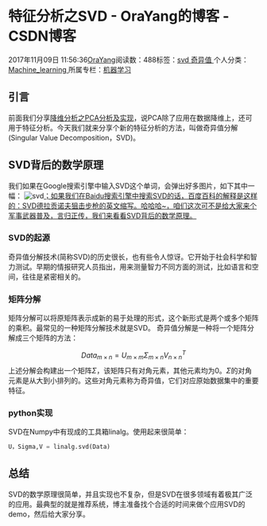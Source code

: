 
# 特征分析之SVD - OraYang的博客 - CSDN博客

2017年11月09日 11:56:36[OraYang](https://me.csdn.net/u010665216)阅读数：488标签：[svd																](https://so.csdn.net/so/search/s.do?q=svd&t=blog)[奇异值																](https://so.csdn.net/so/search/s.do?q=奇异值&t=blog)[
							](https://so.csdn.net/so/search/s.do?q=svd&t=blog)个人分类：[Machine_learning																](https://blog.csdn.net/u010665216/article/category/7066495)
所属专栏：[机器学习](https://blog.csdn.net/column/details/16605.html)



## 引言
前面我们分享[降维分析之PCA分析及实现](http://blog.csdn.net/u010665216/article/details/78485442)，说PCA除了应用在数据降维上，还可用于特征分析。今天我们就来分享个新的特征分析的方法，叫做奇异值分解(Singular Value Decomposition，SVD)。
## SVD背后的数学原理
我们如果在Google搜索引擎中输入SVD这个单词，会弹出好多图片，如下其中一幅：
![svd](https://img-blog.csdn.net/20171109112436906?watermark/2/text/aHR0cDovL2Jsb2cuY3Nkbi5uZXQvdTAxMDY2NTIxNg==/font/5a6L5L2T/fontsize/400/fill/I0JBQkFCMA==/dissolve/70/gravity/SouthEast)[；如果我们在Baidu搜索引擎中搜索SVD的话，百度百科的解释是这样的：SVD德拉贡诺夫狙击步枪的英文缩写。哈哈哈~，咱们这次可不是给大家来个军事武器普及，言归正传，我们来看看SVD背后的数学原理。](https://img-blog.csdn.net/20171109112436906?watermark/2/text/aHR0cDovL2Jsb2cuY3Nkbi5uZXQvdTAxMDY2NTIxNg==/font/5a6L5L2T/fontsize/400/fill/I0JBQkFCMA==/dissolve/70/gravity/SouthEast)
### SVD的起源
奇异值分解技术(简称SVD)的历史很长，也有些令人惊讶。它开始于社会科学和智力测试。早期的情报研究人员指出，用来测量智力不同方面的测试，比如语言和空间，往往是紧密相关的。
### 矩阵分解
矩阵分解可以将原矩阵表示成新的易于处理的形式，这个新形式是两个或多个矩阵的乘积。最常见的一种矩阵分解技术就是SVD。
奇异值分解是一种将一个矩阵分解成三个矩阵的方法：

$$
Data_{m\times n}=U_{m\times m}\Sigma_{m\times n}V^T_{n\times n}
$$
上述分解会构建出一个矩阵$\Sigma$，该矩阵只有对角元素，其他元素均为0。$\Sigma$的对角元素是从大到小排列的。这些对角元素称为奇异值，它们对应原始数据集中的重要特征。
### python实现
SVD在Numpy中有现成的工具箱linalg。使用起来很简单：
```python
U，Sigma,V = linalg.svd(Data)
```
## 总结
SVD的数学原理很简单，并且实现也不复杂，但是SVD在很多领域有着极其广泛的应用。最典型的就是推荐系统，博主准备找个合适的时间来做个应用SVD的demo，然后给大家分享。

